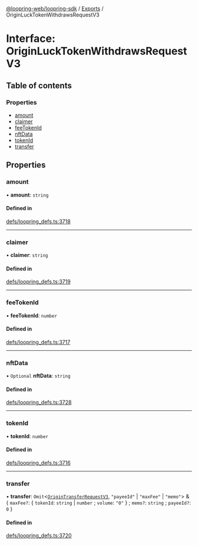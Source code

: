 [@loopring-web/loopring-sdk](../README.md) / [Exports](../modules.md) / OriginLuckTokenWithdrawsRequestV3

# Interface: OriginLuckTokenWithdrawsRequestV3

## Table of contents

### Properties

- [amount](OriginLuckTokenWithdrawsRequestV3.md#amount)
- [claimer](OriginLuckTokenWithdrawsRequestV3.md#claimer)
- [feeTokenId](OriginLuckTokenWithdrawsRequestV3.md#feetokenid)
- [nftData](OriginLuckTokenWithdrawsRequestV3.md#nftdata)
- [tokenId](OriginLuckTokenWithdrawsRequestV3.md#tokenid)
- [transfer](OriginLuckTokenWithdrawsRequestV3.md#transfer)

## Properties

### amount

• **amount**: `string`

#### Defined in

[defs/loopring_defs.ts:3718](https://github.com/Loopring/loopring_sdk/blob/24fdf4c/src/defs/loopring_defs.ts#L3718)

___

### claimer

• **claimer**: `string`

#### Defined in

[defs/loopring_defs.ts:3719](https://github.com/Loopring/loopring_sdk/blob/24fdf4c/src/defs/loopring_defs.ts#L3719)

___

### feeTokenId

• **feeTokenId**: `number`

#### Defined in

[defs/loopring_defs.ts:3717](https://github.com/Loopring/loopring_sdk/blob/24fdf4c/src/defs/loopring_defs.ts#L3717)

___

### nftData

• `Optional` **nftData**: `string`

#### Defined in

[defs/loopring_defs.ts:3728](https://github.com/Loopring/loopring_sdk/blob/24fdf4c/src/defs/loopring_defs.ts#L3728)

___

### tokenId

• **tokenId**: `number`

#### Defined in

[defs/loopring_defs.ts:3716](https://github.com/Loopring/loopring_sdk/blob/24fdf4c/src/defs/loopring_defs.ts#L3716)

___

### transfer

• **transfer**: `Omit`<[`OriginTransferRequestV3`](OriginTransferRequestV3.md), ``"payeeId"`` \| ``"maxFee"`` \| ``"memo"``\> & { `maxFee?`: { `tokenId`: `string` \| `number` ; `volume`: ``"0"``  } ; `memo?`: `string` ; `payeeId?`: ``0``  }

#### Defined in

[defs/loopring_defs.ts:3720](https://github.com/Loopring/loopring_sdk/blob/24fdf4c/src/defs/loopring_defs.ts#L3720)
